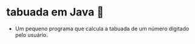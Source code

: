# tabuada em Java 🔢
- Um pequeno programa que calcula a tabuada de um número digitado pelo usuário.
